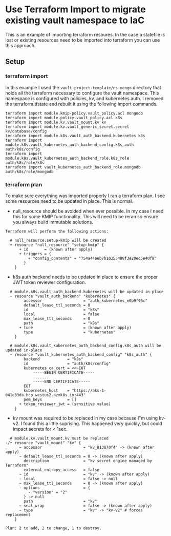 # Use Terraform Import to migrate existing vault namespace to IaC
This is an example of importing terraform resoures.  In the case a statefile is lost or existing resources need to be imported into terraform you can use this approach.
 
## Setup

### terraform import
In this example I used the `vault-project-template/ns-mongo` directory that holds all the terraform necessary to configure the vault namespace.  This namespace is configured with policies, kv, and kubernetes auth.  I removed the terraform.tfstate and rebuilt it using the following import commands.

```
terraform import module.kmip-policy.vault_policy.acl mongodb
terraform import module.policy.vault_policy.acl k8s
terraform import module.kv.vault_mount.kv kv
terraform import module.kv.vault_generic_secret.secret kv/database/config
terraform import module.k8s.vault_auth_backend.kubernetes k8s
terraform import module.k8s.vault_kubernetes_auth_backend_config.k8s_auth auth/k8s/config
terraform import module.k8s.vault_kubernetes_auth_backend_role.k8s_role auth/k8s/role/k8s
terraform import vault_kubernetes_auth_backend_role.mongodb auth/k8s/role/mongodb
```

### terraform plan
To make sure everything was imported properly I ran a terraform plan.  I see some resources need to be updated in place.  This is normal.


* null_resource should be avoided when ever possible.  In my case I need this for some KMIP functionality.  This will need to be reran so ensure you always build immutable solutions.
```
Terraform will perform the following actions:

  # null_resource.setup-kmip will be created
  + resource "null_resource" "setup-kmip" {
      + id       = (known after apply)
      + triggers = {
          + "config_contents" = "754a44aeb7b10355488f3e20ed5e40f8"
        }
    }
```


* k8s auth backend needs to be updated in place to ensure the proper JWT token reviewer configuration. 
```
  # module.k8s.vault_auth_backend.kubernetes will be updated in-place
  ~ resource "vault_auth_backend" "kubernetes" {
        accessor                  = "auth_kubernetes_e0b9f96c"
        default_lease_ttl_seconds = 0
        id                        = "k8s"
        local                     = false
        max_lease_ttl_seconds     = 0
        path                      = "k8s"
      + tune                      = (known after apply)
        type                      = "kubernetes"
    }

  # module.k8s.vault_kubernetes_auth_backend_config.k8s_auth will be updated in-place
  ~ resource "vault_kubernetes_auth_backend_config" "k8s_auth" {
        backend            = "k8s"
        id                 = "auth/k8s/config"
        kubernetes_ca_cert = <<~EOT
            -----BEGIN CERTIFICATE-----
            .......
            -----END CERTIFICATE-----
        EOT
        kubernetes_host    = "https://aks-1-041e33da.hcp.westus2.azmk8s.io:443"
        pem_keys           = []
      + token_reviewer_jwt = (sensitive value)
    }
```

* kv mount was required to be replaced in my case because I"m using kv-v2.  I found this a little suprising.  This happened very quickly, but could impact secrets for < 1sec.
```
  # module.kv.vault_mount.kv must be replaced
-/+ resource "vault_mount" "kv" {
      ~ accessor                  = "kv_813070f4" -> (known after apply)
      ~ default_lease_ttl_seconds = 0 -> (known after apply)
        description               = "kv secret engine managed by Terraform"
        external_entropy_access   = false
      ~ id                        = "kv" -> (known after apply)
      - local                     = false -> null
      ~ max_lease_ttl_seconds     = 0 -> (known after apply)
      - options                   = {
          - "version" = "2"
        } -> null
        path                      = "kv"
      ~ seal_wrap                 = false -> (known after apply)
      ~ type                      = "kv" -> "kv-v2" # forces replacement
    }

Plan: 2 to add, 2 to change, 1 to destroy.
```


